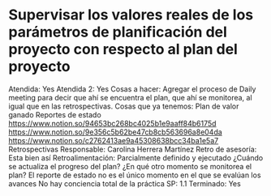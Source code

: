 # Supervisar los valores reales de los parámetros de planificación del proyecto con respecto al plan del proyecto

Atendida: Yes
Atendida 2: Yes
Cosas a hacer:  Agregar el proceso de Daily meeting para decir que ahí se encuentra el plan, que ahí se monitorea, al igual que en las retrospectivas.
Cosas que ya tenemos: Plan de valor ganado
Reportes de estado
https://www.notion.so/94653bc268bc4025b1e9aaff84b6175d
https://www.notion.so/9e356c5b62be47cb8cb563696a8e04da
https://www.notion.so/c2762413ae9a45308638bcc34ba1e5a7
Retrospectivas
Responsable: Carolina Herrera Martínez
Retro de asesoría: Esta bien así
Retroalimentación: Parcialmente definido y ejecutado
¿Cuándo se actualiza el progreso del plan?
¿En qué otro momento se monitorea el plan?
El reporte de estado no es el único momento en el que se evalúan los avances
No hay conciencia total de la práctica
SP: 1.1
Terminado: Yes